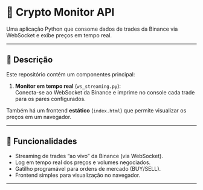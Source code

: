 # 🚀 Crypto Monitor API

Uma aplicação Python que consome dados de trades da Binance via WebSocket e exibe preços em tempo real.

---

## 📝 Descrição

Este repositório contém um componentes principal:

1. **Monitor em tempo real** (`ws_streaming.py`):  
   Conecta-se ao WebSocket da Binance e imprime no console cada trade para os pares configurados.

Também há um frontend **estático** (`index.html`) que permite visualizar os preços em um navegador.

---

## 🎯 Funcionalidades

- Streaming de trades “ao vivo” da Binance (via WebSocket).  
- Log em tempo real dos preços e volumes negociados.  
- Gatilho programável para ordens de mercado (BUY/SELL).  
- Frontend simples para visualização no navegador.  

---


